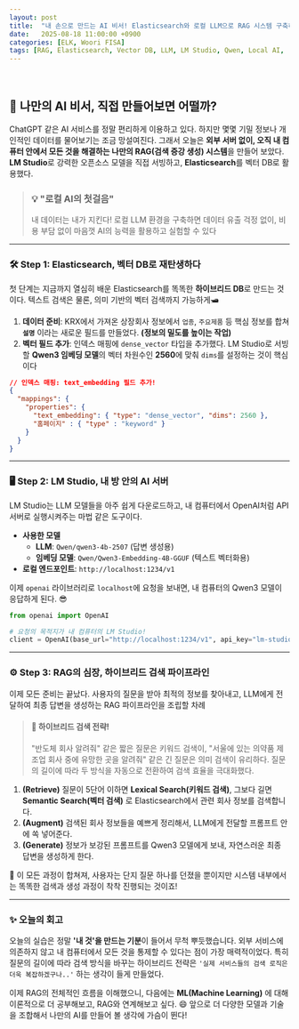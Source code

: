 ```yaml
---
layout: post
title:  "내 손으로 만드는 AI 비서! Elasticsearch와 로컬 LLM으로 RAG 시스템 구축하기 🧠"
date:   2025-08-18 11:00:00 +0900
categories: [ELK, Woori FISA]
tags: [RAG, Elasticsearch, Vector DB, LLM, LM Studio, Qwen, Local AI, '#우리FIS아카데미', '#우리FISA', '#AI엔지니어링', '#K-디지털트레이닝', '#우리에프아이에스', '#글로벌소프트웨어캠퍼스']
---
```


<br>

## 🤖 나만의 AI 비서, 직접 만들어보면 어떨까?

ChatGPT 같은 AI 서비스를 정말 편리하게 이용하고 있다. 하지만 몇몇 기밀 정보나 개인적인 데이터를 물어보기는 조금 망설여진다. 그래서 오늘은 **외부 서버 없이, 오직 내 컴퓨터 안에서 모든 것을 해결하는 나만의 RAG(검색 증강 생성) 시스템**을 만들어 보았다. **LM Studio**로 강력한 오픈소스 모델을 직접 서빙하고, **Elasticsearch**를 벡터 DB로 활용했다.

> ### 💡 "로컬 AI의 첫걸음"
> 내 데이터는 내가 지킨다! 로컬 LLM 환경을 구축하면 데이터 유출 걱정 없이, 비용 부담 없이 마음껏 AI의 능력을 활용하고 실험할 수 있다

---

### 🛠️ Step 1: Elasticsearch, 벡터 DB로 재탄생하다

첫 단계는 지금까지 열심히 배운 Elasticsearch를 똑똑한 **하이브리드 DB**로 만드는 것이다. 텍스트 검색은 물론, 의미 기반의 벡터 검색까지 가능하게🛥️

1.  **데이터 준비**: KRX에서 가져온 상장회사 정보에서 `업종`, `주요제품` 등 핵심 정보를 합쳐 **`설명`** 이라는 새로운 필드를 만들었다. **(정보의 밀도를 높이는 작업)**
2.  **벡터 필드 추가**: 인덱스 매핑에 `dense_vector` 타입을 추가했다. LM Studio로 서빙할 **Qwen3 임베딩 모델**의 벡터 차원수인 **2560**에 맞춰 `dims`를 설정하는 것이 핵심이다

```json
// 인덱스 매핑: text_embedding 필드 추가!
{
  "mappings": {
    "properties": {
      "text_embedding": { "type": "dense_vector", "dims": 2560 },
      "홈페이지" : { "type" : "keyword" }
    }
  }
}
```

--- 

### 🖥️ Step 2: LM Studio, 내 방 안의 AI 서버

LM Studio는 LLM 모델들을 아주 쉽게 다운로드하고, 내 컴퓨터에서 OpenAI처럼 API 서버로 실행시켜주는 마법 같은 도구이다. 

-   **사용한 모델**
    -   **LLM**: `Qwen/qwen3-4b-2507` (답변 생성용)
    -   **임베딩 모델**: `Qwen/Qwen3-Embedding-4B-GGUF` (텍스트 벡터화용)
-   **로컬 엔드포인트**: `http://localhost:1234/v1`

이제 `openai` 라이브러리로 `localhost`에 요청을 보내면, 내 컴퓨터의 Qwen3 모델이 응답하게 된다. 😎

```python
from openai import OpenAI

# 요청의 목적지가 내 컴퓨터의 LM Studio!
client = OpenAI(base_url="http://localhost:1234/v1", api_key="lm-studio")
```

---

### ⚙️ Step 3: RAG의 심장, 하이브리드 검색 파이프라인

이제 모든 준비는 끝났다. 사용자의 질문을 받아 최적의 정보를 찾아내고, LLM에게 전달하여 최종 답변을 생성하는 RAG 파이프라인을 조립할 차례

> #### :key: 하이브리드 검색 전략!
> "반도체 회사 알려줘" 같은 짧은 질문은 키워드 검색이, "서울에 있는 의약품 제조업 회사 중에 유망한 곳을 알려줘" 같은 긴 질문은 의미 검색이 유리하다. 질문의 길이에 따라 두 방식을 자동으로 전환하여 검색 효율을 극대화했다.

1.  **(Retrieve)** 질문이 5단어 이하면 **Lexical Search(키워드 검색)**, 그보다 길면 **Semantic Search(벡터 검색)** 로 Elasticsearch에서 관련 회사 정보를 검색합니다.
2.  **(Augment)** 검색된 회사 정보들을 예쁘게 정리해서, LLM에게 전달할 프롬프트 안에 쏙 넣어준다.
3.  **(Generate)** 정보가 보강된 프롬프트를 Qwen3 모델에게 보내, 자연스러운 최종 답변을 생성하게 한다.

🎉 이 모든 과정이 합쳐져, 사용자는 단지 질문 하나를 던졌을 뿐이지만 시스템 내부에서는 똑똑한 검색과 생성 과정이 착착 진행되는 것이죠!

---

### ✨ 오늘의 회고

오늘의 실습은 정말 **'내 것'을 만드는 기분**이 들어서 무척 뿌듯했습니다. 외부 서비스에 의존하지 않고 내 컴퓨터에서 모든 것을 통제할 수 있다는 점이 가장 매력적이었다. 특히 질문의 길이에 따라 검색 방식을 바꾸는 하이브리드 전략은 `'실제 서비스들의 검색 로직은 더욱 복잡하겠구나..'` 하는 생각이 들게 만들었다.

이제 RAG의 전체적인 흐름을 이해했으니, 다음에는 **ML(Machine Learning)** 에 대해 이론적으로 더 공부해보고, RAG와 연계해보고 싶다. 😄 앞으로 더 다양한 모델과 기술을 조합해서 나만의 AI를 만들어 볼 생각에 가슴이 뛴다!